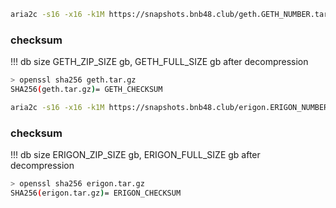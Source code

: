 
<!-- begin_geth -->

```bash
aria2c -s16 -x16 -k1M https://snapshots.bnb48.club/geth.GETH_NUMBER.tar.gz -o geth.tar.gz
```


### checksum


!!! db size GETH_ZIP_SIZE gb, GETH_FULL_SIZE gb after decompression
```bash
> openssl sha256 geth.tar.gz
SHA256(geth.tar.gz)= GETH_CHECKSUM
```

<!-- end_geth -->

<!-- begin_erigon -->


```zsh
aria2c -s16 -x16 -k1M https://snapshots.bnb48.club/erigon.ERIGON_NUMBER.tar.gz -o erigon.tar.gz
```


### checksum

!!! db size ERIGON_ZIP_SIZE gb, ERIGON_FULL_SIZE gb after decompression
```bash
> openssl sha256 erigon.tar.gz
SHA256(erigon.tar.gz)= ERIGON_CHECKSUM
```

<!-- end_erigon -->